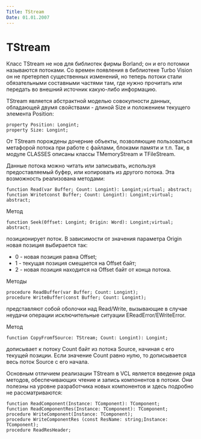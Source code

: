 ```yaml
---
Title: TStream
Date: 01.01.2007
---
```



TStream
=======

Класс TStream не нов для библиотек фирмы Borland; он и его потомки
называются потоками. Со времен появления в библиотеке Turbo Vision он не
претерпел существенных изменений, но теперь потоки стали обязательными
составными частями там, где нужно прочитать или передать во внешний
источник какую-либо информацию.

TStream является абстрактной моделью совокупности данных, обладающей
двумя свойствами - длиной Size и положением текущего элемента
Position:

    property Position: Longint;
    property Size: Longint;

От TStream порождены дочерние объекты, позволяющие пользоваться
метафорой потока при работе с файлами, блоками памяти и т.п.
Так, в модуле CLASSES описаны классы TMemoryStream и TFileStream.

Данные потока можно читать или записывать, используя предоставляемый
буфер, или копировать из другого потока. Эта возможность реализована
методами:

    function Read(var Buffer; Count: Longint): Longint;virtual; abstract;
    function Writetconst Buffer; Count: Longint): Longint;virtual; abstract;

Метод

    function Seek(0ffset: Longint; Origin: Word): Longint;virtual; abstract;

позиционирует поток. В зависимости от значения параметра Origin новая
позиция выбирается так:

- 0 - новая позиция равна Offset;
- 1 - текущая позиция смещается на Offset байт;
- 2 - новая позиция находится на Offset байт от конца потока.

Методы

    procedure ReadBuffer(var Buffer; Count: Longint);
    procedure WriteBuffer(const Buffer; Count: Longint);

представляют собой оболочки над Read/Write, вызывающие в случае неудачи
операции исключительные ситуации EReadError/EWriteError.

Метод

    function CopyFromfSource: TStream; Count: Longint): Longint;

дописывает к потоку Count байт из потока Source, начиная с его текущей
позиции. Если значение Count равно нулю, то дописывается весь поток
Source с его начала.

Основным отличием реализации TStream в VCL является введение ряда
методов, обеспечивающих чтение и запись компонентов в потоки. Они
полезны на уровне разработчика новых компонентов и здесь подробно не
рассматриваются:

    function ReadComponent(Instance: TComponent): TComponent;
    function ReadComponentRes(Instance: TComponent): TComponent;
    procedure WriteComponent(Instance: TComponent);
    procedure WriteComponentRes (const ResName: string;Instance: TComponent);
    procedure ReadResHeader;

<!-- TOC -->
